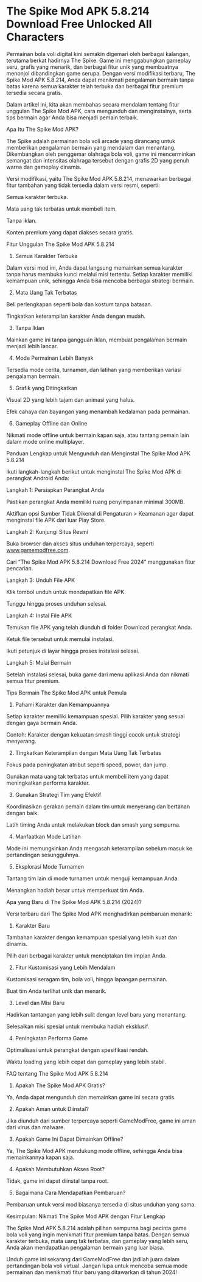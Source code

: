 # The Spike Mod APK 5.8.214 Download Free Unlocked All Characters
Permainan bola voli digital kini semakin digemari oleh berbagai kalangan, terutama berkat hadirnya The Spike. Game ini menggabungkan gameplay seru, grafis yang menarik, dan berbagai fitur unik yang membuatnya menonjol dibandingkan game serupa. Dengan versi modifikasi terbaru, The Spike Mod APK 5.8.214, Anda dapat menikmati pengalaman bermain tanpa batas karena semua karakter telah terbuka dan berbagai fitur premium tersedia secara gratis.

Dalam artikel ini, kita akan membahas secara mendalam tentang fitur unggulan The Spike Mod APK, cara mengunduh dan menginstalnya, serta tips bermain agar Anda bisa menjadi pemain terbaik.

Apa Itu The Spike Mod APK?

The Spike adalah permainan bola voli arcade yang dirancang untuk memberikan pengalaman bermain yang mendalam dan menantang. Dikembangkan oleh penggemar olahraga bola voli, game ini mencerminkan semangat dan intensitas olahraga tersebut dengan grafis 2D yang penuh warna dan gameplay dinamis.

Versi modifikasi, yaitu The Spike Mod APK 5.8.214, menawarkan berbagai fitur tambahan yang tidak tersedia dalam versi resmi, seperti:

Semua karakter terbuka.

Mata uang tak terbatas untuk membeli item.

Tanpa iklan.

Konten premium yang dapat diakses secara gratis.

Fitur Unggulan The Spike Mod APK 5.8.214

1. Semua Karakter Terbuka

Dalam versi mod ini, Anda dapat langsung memainkan semua karakter tanpa harus membuka kunci melalui misi tertentu. Setiap karakter memiliki kemampuan unik, sehingga Anda bisa mencoba berbagai strategi bermain.

2. Mata Uang Tak Terbatas

Beli perlengkapan seperti bola dan kostum tanpa batasan.

Tingkatkan keterampilan karakter Anda dengan mudah.

3. Tanpa Iklan

Mainkan game ini tanpa gangguan iklan, membuat pengalaman bermain menjadi lebih lancar.

4. Mode Permainan Lebih Banyak

Tersedia mode cerita, turnamen, dan latihan yang memberikan variasi pengalaman bermain.

5. Grafik yang Ditingkatkan

Visual 2D yang lebih tajam dan animasi yang halus.

Efek cahaya dan bayangan yang menambah kedalaman pada permainan.

6. Gameplay Offline dan Online

Nikmati mode offline untuk bermain kapan saja, atau tantang pemain lain dalam mode online multiplayer.

Panduan Lengkap untuk Mengunduh dan Menginstal The Spike Mod APK 5.8.214

Ikuti langkah-langkah berikut untuk menginstal The Spike Mod APK di perangkat Android Anda:

Langkah 1: Persiapkan Perangkat Anda

Pastikan perangkat Anda memiliki ruang penyimpanan minimal 300MB.

Aktifkan opsi Sumber Tidak Dikenal di Pengaturan > Keamanan agar dapat menginstal file APK dari luar Play Store.

Langkah 2: Kunjungi Situs Resmi

Buka browser dan akses situs unduhan terpercaya, seperti www.gamemodfree.com.

Cari “The Spike Mod APK 5.8.214 Download Free 2024” menggunakan fitur pencarian.

Langkah 3: Unduh File APK

Klik tombol unduh untuk mendapatkan file APK.

Tunggu hingga proses unduhan selesai.

Langkah 4: Instal File APK

Temukan file APK yang telah diunduh di folder Download perangkat Anda.

Ketuk file tersebut untuk memulai instalasi.

Ikuti petunjuk di layar hingga proses instalasi selesai.

Langkah 5: Mulai Bermain

Setelah instalasi selesai, buka game dari menu aplikasi Anda dan nikmati semua fitur premium.

Tips Bermain The Spike Mod APK untuk Pemula

1. Pahami Karakter dan Kemampuannya

Setiap karakter memiliki kemampuan spesial. Pilih karakter yang sesuai dengan gaya bermain Anda.

Contoh: Karakter dengan kekuatan smash tinggi cocok untuk strategi menyerang.

2. Tingkatkan Keterampilan dengan Mata Uang Tak Terbatas

Fokus pada peningkatan atribut seperti speed, power, dan jump.

Gunakan mata uang tak terbatas untuk membeli item yang dapat meningkatkan performa karakter.

3. Gunakan Strategi Tim yang Efektif

Koordinasikan gerakan pemain dalam tim untuk menyerang dan bertahan dengan baik.

Latih timing Anda untuk melakukan block dan smash yang sempurna.

4. Manfaatkan Mode Latihan

Mode ini memungkinkan Anda mengasah keterampilan sebelum masuk ke pertandingan sesungguhnya.

5. Eksplorasi Mode Turnamen

Tantang tim lain di mode turnamen untuk menguji kemampuan Anda.

Menangkan hadiah besar untuk memperkuat tim Anda.

Apa yang Baru di The Spike Mod APK 5.8.214 (2024)?

Versi terbaru dari The Spike Mod APK menghadirkan pembaruan menarik:

1. Karakter Baru

Tambahan karakter dengan kemampuan spesial yang lebih kuat dan dinamis.

Pilih dari berbagai karakter untuk menciptakan tim impian Anda.

2. Fitur Kustomisasi yang Lebih Mendalam

Kustomisasi seragam tim, bola voli, hingga lapangan permainan.

Buat tim Anda terlihat unik dan menarik.

3. Level dan Misi Baru

Hadirkan tantangan yang lebih sulit dengan level baru yang menantang.

Selesaikan misi spesial untuk membuka hadiah eksklusif.

4. Peningkatan Performa Game

Optimalisasi untuk perangkat dengan spesifikasi rendah.

Waktu loading yang lebih cepat dan gameplay yang lebih stabil.

FAQ tentang The Spike Mod APK 5.8.214

1. Apakah The Spike Mod APK Gratis?

Ya, Anda dapat mengunduh dan memainkan game ini secara gratis.

2. Apakah Aman untuk Diinstal?

Jika diunduh dari sumber terpercaya seperti GameModFree, game ini aman dari virus dan malware.

3. Apakah Game Ini Dapat Dimainkan Offline?

Ya, The Spike Mod APK mendukung mode offline, sehingga Anda bisa memainkannya kapan saja.

4. Apakah Membutuhkan Akses Root?

Tidak, game ini dapat diinstal tanpa root.

5. Bagaimana Cara Mendapatkan Pembaruan?

Pembaruan untuk versi mod biasanya tersedia di situs unduhan yang sama.

Kesimpulan: Nikmati The Spike Mod APK dengan Fitur Lengkap

The Spike Mod APK 5.8.214 adalah pilihan sempurna bagi pecinta game bola voli yang ingin menikmati fitur premium tanpa batas. Dengan semua karakter terbuka, mata uang tak terbatas, dan gameplay yang lebih seru, Anda akan mendapatkan pengalaman bermain yang luar biasa.

Unduh game ini sekarang dari GameModFree dan jadilah juara dalam pertandingan bola voli virtual. Jangan lupa untuk mencoba semua mode permainan dan menikmati fitur baru yang ditawarkan di tahun 2024!
